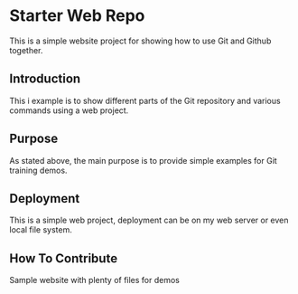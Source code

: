 # Starter Web Repo

This is a simple website project for showing how to use Git and Github together.

## Introduction

This i example is to show different parts of the Git repository and various commands using a web project.

## Purpose

As stated above, the main purpose is to provide simple examples for Git training demos.

## Deployment

This is a simple web project, deployment can be on my web server or even local file system.

## How To Contribute
Sample website with plenty of files for demos